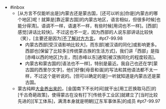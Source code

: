 - #inbox
    - [从方言不仅能听出是]内蒙古还是蒙古国，[还可以听出]你是[内蒙古的哪个地区]呢！就算是[靠近蒙古国]的内蒙古地区，语言相似，但很多时候[也能分得清]。语调不一样，语速不一样，有些时候[用词也不一样]。[西部]感觉[讲话比较快]，不过这也不一定，因为西部的人说东部讲话比较快（笑），[主要还是因为][不了解对方方言](https://zhuanlan.zhihu.com/p/266249234)。 #pt7-99.98
        - 内蒙古西部[受汉语影响比较大]，而东部[被汉语的同化]或影响更多。西部也[保留了比较多][传统蒙古族的生活方式]，我们讲「西部」是指[赤峰以西的地区]为主，而[赤峰以东]通常[被汉族同化的程度较高]。
        - 内蒙古和蒙古国的[语法也不一样]，特别是最近。我自己也还在学[蒙古国的西里尔文字]，他们好像[母音和谐]的写法和其他语法都不太一样，不过这个是听说的。[但可以确定的是]一听就知道是内蒙古还是蒙古国。
    - 蒙古纯粹[大金养出来的](https://bbs.northdy.com/thread-907159-1-1.html)，[金国南下不长时间]就干出[用工匠换取马匹]的[千古奇葩政策]，使得蒙古在没有打下[传统手工业区]就建立了[当时比较先进的][军工体系]，满清本身就是明朝[辽东军事体系]的成员 #pt7-99.97
